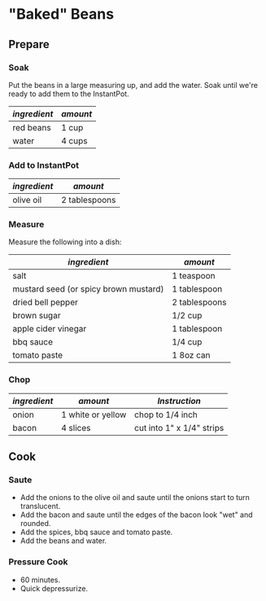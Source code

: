 # "Baked" Beans

## Prepare

### Soak

Put the beans in a large measuring up, and add the water. Soak until we're ready to add them to the InstantPot.

| *ingredient* | *amount* |
| --- | --- |
| red beans | 1 cup |
| water | 4 cups |

### Add to InstantPot

| *ingredient* | *amount* |
| --- | --- |
| olive oil | 2 tablespoons |

### Measure

Measure the following into a dish:

| *ingredient* | *amount* |
| --- | --- |
| salt | 1 teaspoon |
| mustard seed (or spicy brown mustard)| 1 tablespoon |
| dried bell pepper | 2 tablespoons |
| brown sugar | 1/2 cup |
| apple cider vinegar | 1 tablespoon |
| bbq sauce | 1/4 cup |
| tomato paste | 1 8oz can |

### Chop

| *ingredient* | *amount* | *Instruction* |
| --- | --- | --- |
| onion | 1 white or yellow | chop to 1/4 inch |
| bacon | 4 slices | cut into 1" x 1/4" strips |

## Cook

### Saute

* Add the onions to the olive oil and saute until the onions start to turn translucent.
* Add the bacon and saute until the edges of the bacon look "wet" and rounded.
* Add the spices, bbq sauce and tomato paste.
* Add the beans and water.

### Pressure Cook

* 60 minutes.
* Quick depressurize.
